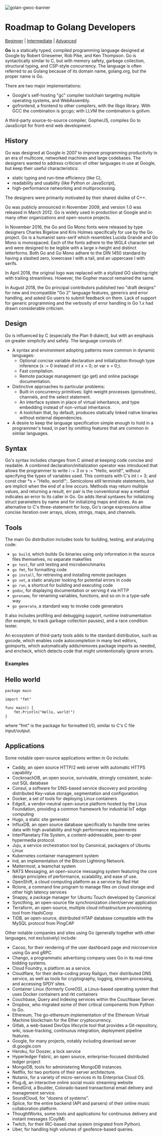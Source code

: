 ![golan-gwoc-banner](assets/golang-gwoc-banner.png)

# Roadmap to Golang Developers

[Beginner](https://aminos.gitbook.io/roadmap-to-golang-developer) | [Intermediate](https://www.edrawmind.com/online/map.html?sharecode=61501884522931a47526479) | [Advanced](assets/golang-developer-roadmap.png)

**Go** is a statically typed, compiled programming language designed at Google by Robert Griesemer, Rob Pike, and Ken Thompson. Go is syntactically similar to C, but with memory safety, garbage collection, structural typing, and CSP-style concurrency. The language is often referred to as Golang because of its domain name, golang.org, but the proper name is Go.

There are two major implementations:

- Google's self-hosting "gc" compiler toolchain targeting multiple operating systems, and WebAssembly.
- gofrontend, a frontend to other compilers, with the libgo library. With GCC the combination is gccgo; with LLVM the combination is gollvm.

A third-party source-to-source compiler, GopherJS, compiles Go to JavaScript for front-end web development.

## History

Go was designed at Google in 2007 to improve programming productivity in an era of multicore, networked machines and large codebases. The designers wanted to address criticism of other languages in use at Google, but keep their useful characteristics:

- static typing and run-time efficiency (like C),
- readability and usability (like Python or JavaScript),
- high-performance networking and multiprocessing.

The designers were primarily motivated by their shared dislike of C++.

Go was publicly announced in November 2009, and version 1.0 was released in March 2012. Go is widely used in production at Google and in many other organizations and open-source projects.

In November 2016, the Go and Go Mono fonts were released by type designers Charles Bigelow and Kris Holmes specifically for use by the Go project. Go is a humanist sans-serif which resembles Lucida Grande and Go Mono is monospaced. Each of the fonts adhere to the WGL4 character set and were designed to be legible with a large x-height and distinct letterforms. Both Go and Go Mono adhere to the DIN 1450 standard by having a slashed zero, lowercase l with a tail, and an uppercase I with serifs.

In April 2018, the original logo was replaced with a stylized GO slanting right with trailing streamlines. However, the Gopher mascot remained the same.

In August 2018, the Go principal contributors published two "draft designs" for new and incompatible "Go 2" language features, generics and error handling, and asked Go users to submit feedback on them. Lack of support for generic programming and the verbosity of error handling in Go 1.x had drawn considerable criticism. 

## Design

Go is influenced by C (especially the Plan 9 dialect), but with an emphasis on greater simplicity and safety. The language consists of:

- A syntax and environment adopting patterns more common in dynamic languages:
    - Optional concise variable declaration and initialization through type inference (x := 0 instead of int x = 0; or var x = 0;).
    - Fast compilation.
    - Remote package management (go get) and online package documentation.
- Distinctive approaches to particular problems:
    - Built-in concurrency primitives: light-weight processes (goroutines), channels, and the select statement.
    - An interface system in place of virtual inheritance, and type embedding instead of non-virtual inheritance.
    - A toolchain that, by default, produces statically linked native binaries without external dependencies.
- A desire to keep the language specification simple enough to hold in a programmer's head, in part by omitting features that are common in similar languages.

## Syntax

Go's syntax includes changes from C aimed at keeping code concise and readable. A combined declaration/initialization operator was introduced that allows the programmer to write i := 3 or s := "Hello, world!", without specifying the types of variables used. This contrasts with C's int i = 3; and const char *s = "Hello, world!";. Semicolons still terminate statements, but are implicit when the end of a line occurs. Methods may return multiple values, and returning a result, err pair is the conventional way a method indicates an error to its caller in Go. Go adds literal syntaxes for initializing struct parameters by name and for initializing maps and slices. As an alternative to C's three-statement for loop, Go's range expressions allow concise iteration over arrays, slices, strings, maps, and channels. 

## Tools

The main Go distribution includes tools for building, testing, and analyzing code:

- `go build`, which builds Go binaries using only information in the source files themselves, no separate makefiles
- `go test`, for unit testing and microbenchmarks
- `go fmt`, for formatting code
- `go install`, for retrieving and installing remote packages
- `go vet`, a static analyzer looking for potential errors in code
- `go run`, a shortcut for building and executing code
- `godoc`, for displaying documentation or serving it via HTTP
- `gorename`, for renaming variables, functions, and so on in a type-safe way
- `go generate`, a standard way to invoke code generators

It also includes profiling and debugging support, runtime instrumentation (for example, to track garbage collection pauses), and a race condition tester.

An ecosystem of third-party tools adds to the standard distribution, such as gocode, which enables code autocompletion in many text editors, goimports, which automatically adds/removes package imports as needed, and errcheck, which detects code that might unintentionally ignore errors.

### Examples
## Hello world

```
package main

import "fmt"

func main() {
    fmt.Println("Hello, world!")
}
```
where "fmt" is the package for formatted I/O, similar to C's C file input/output.

## Applications

Some notable open-source applications written in Go include:

- Caddy, an open source HTTP/2 web server with automatic HTTPS capability
- CockroachDB, an open source, survivable, strongly consistent, scale-out SQL database
- Consul, a software for DNS-based service discovery and providing distributed Key-value storage, segmentation and configuration.
- Docker, a set of tools for deploying Linux containers
- EdgeX, a vendor-neutral open-source platform hosted by the Linux Foundation, providing a common framework for industrial IoT edge computing
- Hugo, a static site generator
- InfluxDB, an open source database specifically to handle time series data with high availability and high performance requirements
- InterPlanetary File System, a content-addressable, peer-to-peer hypermedia protocol.
- Juju, a service orchestration tool by Canonical, packagers of Ubuntu Linux
- Kubernetes container management system
- lnd, an implementation of the Bitcoin Lightning Network.
- Mattermost, a teamchat system
- NATS Messaging, an open-source messaging system featuring the core design principles of performance, scalability, and ease of use.
- OpenShift, a cloud computing platform as a service by Red Hat
- Rclone, a command line program to manage files on cloud storage and other high latency services
- Snappy, a package manager for Ubuntu Touch developed by Canonical
- Syncthing, an open-source file synchronization client/server application
- Terraform, an open-source, multiple cloud infrastructure provisioning tool from HashiCorp
- TiDB, an open-source, distributed HTAP database compatible with the MySQL protocol from PingCAP

Other notable companies and sites using Go (generally together with other languages, not exclusively) include:

- Cacoo, for their rendering of the user dashboard page and microservice using Go and gRPC.
- Chango, a programmatic advertising company uses Go in its real-time bidding systems.
- Cloud Foundry, a platform as a service.
- Cloudflare, for their delta-coding proxy Railgun, their distributed DNS service, as well as tools for cryptography, logging, stream processing, and accessing SPDY sites.
- Container Linux (formerly CoreOS), a Linux-based operating system that uses Docker containers and rkt containers
- Couchbase, Query and Indexing services within the Couchbase Server.
- Dropbox, who migrated some of their critical components from Python to Go.
- Ethereum, The go-ethereum implementation of the Ethereum Virtual Machine blockchain for the Ether cryptocurrency.
- Gitlab, a web-based DevOps lifecycle tool that provides a Git-repository, wiki, issue-tracking, continuous integration, deployment pipeline features.
- Google, for many projects, notably including download server dl.google.com
- Heroku, for Doozer, a lock service
- Hyperledger Fabric, an open source, enterprise-focused distributed ledger project
- MongoDB, tools for administering MongoDB instances.
- Netflix, for two portions of their server architecture.
- Nutanix, for a variety of micro-services in its Enterprise Cloud OS.
- Plug.dj, an interactive online social music streaming website
- SendGrid, a Boulder, Colorado-based transactional email delivery and management service.
- SoundCloud, for "dozens of systems".
- Splice, for the entire backend (API and parsers) of their online music collaboration platform.
- ThoughtWorks, some tools and applications for continuous delivery and instant messages (CoyIM).
- Twitch, for their IRC-based chat system (migrated from Python).
- Uber, for handling high volumes of geofence-based queries.

